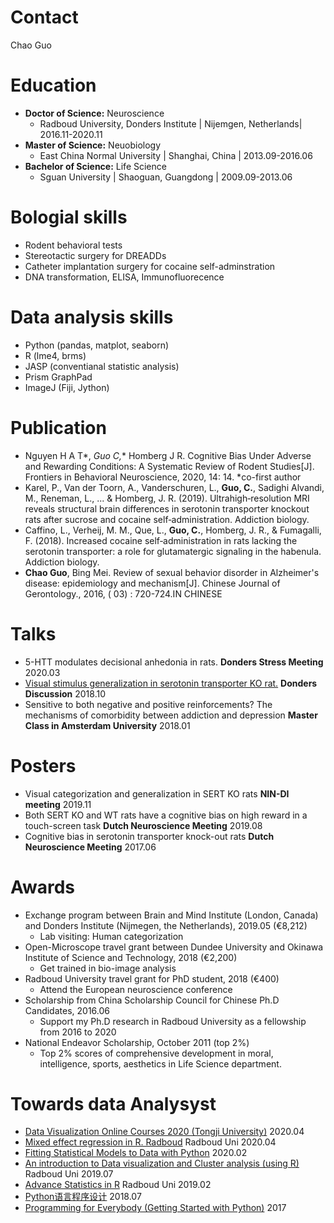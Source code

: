 # Contact
Chao Guo 
    
# Education
- **Doctor of Science:** Neuroscience
  - Radboud University, Donders Institute | Nijemgen, Netherlands| 2016.11-2020.11
- **Master of Science:** Neuobiology
  - East China Normal University | Shanghai, China | 2013.09-2016.06
-  **Bachelor of Science:** Life Science
   -  Sguan University | Shaoguan, Guangdong | 2009.09-2013.06

# Bologial skills
- Rodent behavioral tests
- Stereotactic surgery for DREADDs
- Catheter implantation surgery for cocaine self-adminstration
- DNA transformation, ELISA, Immunofluorecence
  
# Data analysis skills
- Python (pandas, matplot, seaborn)
- R (lme4, brms)
- JASP (conventianal statistic analysis)
- Prism GraphPad
- ImageJ (Fiji, Jython)
  
# Publication
- Nguyen H A T*, **Guo C*,** Homberg J R. Cognitive Bias Under Adverse and Rewarding Conditions: A Systematic Review of Rodent Studies[J]. Frontiers in Behavioral Neuroscience, 2020, 14: 14. *co-first author
- Karel, P., Van der Toorn, A., Vanderschuren, L., **Guo, C.**, Sadighi Alvandi, M., Reneman, L., ... & Homberg, J. R. (2019). Ultrahigh‐resolution MRI reveals structural brain differences in serotonin transporter knockout rats after sucrose and cocaine self‐administration. Addiction biology.
- Caffino, L., Verheij, M. M., Que, L., **Guo, C.**, Homberg, J. R., & Fumagalli, F. (2018). Increased cocaine self‐administration in rats lacking the serotonin transporter: a role for glutamatergic signaling in the habenula. Addiction biology.
- **Chao Guo**, Bing Mei. Review of sexual behavior disorder in Alzheimer's disease: epidemiology and mechanism[J]. Chinese Journal of Gerontology., 2016, ( 03) : 720-724.IN CHINESE

# Talks
- 5-HTT modulates decisional anhedonia in rats. **Donders Stress Meeting** 2020.03
- [Visual stimulus generalization in serotonin transporter KO rat.](https://www.ru.nl/dondersdiscussions/previous-events/dd2018/program/parallel-sessions/parallel-session-1/) **Donders Discussion** 2018.10 
- Sensitive to both negative and positive reinforcements? The mechanisms of comorbidity between addiction and depression **Master Class in Amsterdam University** 2018.01

# Posters
- Visual categorization and generalization in SERT KO rats **NIN-DI meeting** 2019.11
- Both SERT KO and WT rats have a cognitive bias on high reward in a touch-screen task **Dutch Neuroscience Meeting** 2019.08
- Cognitive bias in serotonin transporter knock-out rats **Dutch Neuroscience Meeting** 2017.06

# Awards
- Exchange program between Brain and Mind Institute (London, Canada) and Donders Institute (Nijmegen, the Netherlands), 2019.05 (€8,212)
  - Lab visiting: Human categorization
- Open-Microscope travel grant between Dundee University and Okinawa Institute of Science and Technology, 2018 (€2,200)
  - Get trained in bio-image analysis
- Radboud University travel grant for PhD student, 2018 (‎€400)
  - Attend the European neuroscience conference
- Scholarship from China Scholarship Council for Chinese Ph.D Candidates, 2016.06 
  - Support my Ph.D research in Radboud University as a fellowship from 2016 to 2020
- National Endeavor Scholarship, October 2011 (top 2%)
  - Top 2% scores of comprehensive development in moral, intelligence, sports, aesthetics in Life Science department.


# Towards data Analysyst

- [Data Visualization Online Courses 2020 (Tongji University)](https://idvxlab.com/teaching.html) 2020.04
- [Mixed effect regression in R. Radboud](https://brightspace.ru.nl/d2l/home/93862) Radboud Uni 2020.04
- [Fitting Statistical Models to Data with Python](https://www.coursera.org/learn/fitting-statistical-models-data-python/home/info) 2020.02
- [An introduction to Data visualization and Cluster analysis (using R)](https://brightspace.ru.nl/d2l/home/75100) Radboud Uni 2019.07
- [Advance Statistics in R](https://brightspace.ru.nl/d2l/home/17033) Radboud Uni 2019.02
- [Python语言程序设计](http://www.icourse163.org/course/BIT-268001?tid=1002788003) 2018.07
- [Programming for Everybody (Getting Started with Python)](https://www.coursera.org/learn/python/home/welcome) 2017

